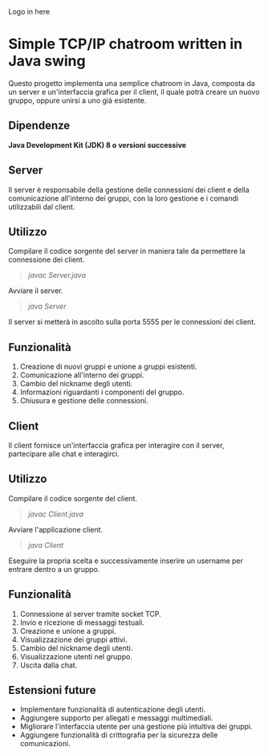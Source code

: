 Logo in here
# Simple TCP/IP chatroom written in Java swing
Questo progetto implementa una semplice chatroom in Java,
composta da un server e un'interfaccia grafica per il client, il quale
potrà creare un nuovo gruppo, oppure unirsi a uno già esistente.

## Dipendenze
**Java Development Kit (JDK) 8 o versioni successive**

## Server
Il server è responsabile della gestione delle connessioni dei client
e della comunicazione all'interno dei gruppi, con la loro gestione e i comandi utilizzabili dal client.

## Utilizzo
Compilare il codice sorgente del server in maniera tale da permettere la connessione dei client.

>*javac Server.java*

Avviare il server.

>*java Server*

Il server si metterà in ascolto sulla porta 5555 per le connessioni dei client.

## Funzionalità

1. Creazione di nuovi gruppi e unione a gruppi esistenti.
2. Comunicazione all'interno dei gruppi.
3. Cambio del nickname degli utenti.
4. Informazioni riguardanti i componenti del gruppo.
5. Chiusura e gestione delle connessioni.

## Client
Il client fornisce un'interfaccia grafica per interagire con il server, partecipare alle chat e interagirci.

## Utilizzo
Compilare il codice sorgente del client.

>*javac Client.java*

Avviare l'applicazione client.

>*java Client*

Eseguire la propria scelta e successivamente inserire un username per entrare dentro a un gruppo.

## Funzionalità

1. Connessione al server tramite socket TCP.
2. Invio e ricezione di messaggi testuali.
3. Creazione e unione a gruppi.
4. Visualizzazione dei gruppi attivi.
5. Cambio del nickname degli utenti.
7. Visualizzazione utenti nel gruppo.
6. Uscita dalla chat.


## Estensioni future
- Implementare funzionalità di autenticazione degli utenti.
- Aggiungere supporto per allegati e messaggi multimediali.
- Migliorare l'interfaccia utente per una gestione più intuitiva dei gruppi.
- Aggiungere funzionalità di crittografia per la sicurezza delle comunicazioni.